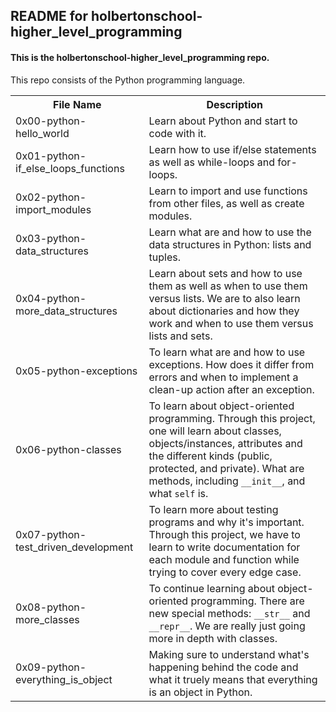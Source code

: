 <!DOCTYPE html>
<html>
<body>
<h2>README for holbertonschool-higher_level_programming</h2>
<h4>This is the holbertonschool-higher_level_programming repo.</h4>
This repo consists of the Python programming language.

<table style="width:100%">
<tr>
<th>File Name</th>
<th>Description</th>
</tr>
<tr>
<td>0x00-python-hello_world</td>
<td>Learn about Python and start to code with it.</td>
</tr>
<tr>
<td>0x01-python-if_else_loops_functions</td>
<td>Learn how to use if/else statements as well as while-loops and for-loops.</td>
</tr>
<tr>
<td>0x02-python-import_modules</td>
<td>Learn to import and use functions from other files, as well as create modules.</td>
</tr>
<tr>
<td>0x03-python-data_structures</td>
<td>Learn what are and how to use the data structures in Python: lists and tuples.</td>
</tr>
<tr>
<td>0x04-python-more_data_structures</td>
<td>Learn about sets and how to use them as well as when to use them versus lists. We are to also learn about dictionaries and how they work and when to use them versus lists and sets.</td>
</tr>
<tr>
<td>0x05-python-exceptions</td>
<td>To learn what are and how to use exceptions. How does it differ from errors and when to implement a clean-up action after an exception.</td>
</tr>
<tr>
<td>0x06-python-classes</td>
<td>To learn about object-oriented programming. Through this project, one will learn about classes, objects/instances, attributes and the different kinds (public, protected, and private). What are methods, including <code>__init__</code>, and what <code>self</code> is.</td>
</tr>
<tr>
<td>0x07-python-test_driven_development</td>
<td>To learn more about testing programs and why it's important. Through this project, we have to learn to write documentation for each module and function while trying to cover every edge case.</td>
</tr>
<tr>
<td>0x08-python-more_classes</td>
<td>To continue learning about object-oriented programming. There are new special methods: <code>__str__</code> and <code>__repr__</code>. We are really just going more in depth with classes.</td>
</tr>
<tr>
<td>0x09-python-everything_is_object</td>
<td>Making sure to understand what's happening behind the code and what it truely means that everything is an object in Python.</td>
</tr>
</table>

</body>
</html>
